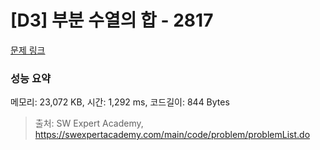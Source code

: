 # [D3] 부분 수열의 합 - 2817 

[문제 링크](https://swexpertacademy.com/main/code/problem/problemDetail.do?contestProbId=AV7IzvG6EksDFAXB) 

### 성능 요약

메모리: 23,072 KB, 시간: 1,292 ms, 코드길이: 844 Bytes



> 출처: SW Expert Academy, https://swexpertacademy.com/main/code/problem/problemList.do